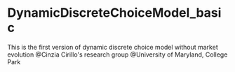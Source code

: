 # DynamicDiscreteChoiceModel_basic
This is the first version of dynamic discrete choice model without market evolution
@Cinzia Cirillo's research group @University of Maryland, College Park
